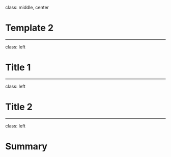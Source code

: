 class: middle, center

# Template 2

---

class: left

# Title 1

---

class: left

# Title 2

---

class: left

# Summary
